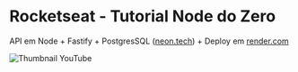 # Rocketseat - Tutorial Node do Zero

API em Node + Fastify + PostgresSQL ([neon.tech](https://neon.tech/)) + Deploy em [render.com](https://node-do-zero-0pkm.onrender.com/videos)

![Thumbnail YouTube](https://i.ytimg.com/vi/hHM-hr9q4mo/hq720.jpg?sqp=-oaymwEcCNAFEJQDSFXyq4qpAw4IARUAAIhCGAFwAcABBg==&rs=AOn4CLAbwrfNo1KdMVB1qtfvj3jxhf3f_g)
